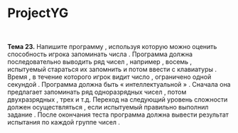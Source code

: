 # ProjectYG
<br />
<p><b>Тема 23.</b> Напишите программу , используя которую можно оценить способность игрока запоминать числа . Программа должна последовательно выводить ряд чисел , например , восемь , испытуемый стараться их запомнить и потом ввести с клавиатуры . Время , в течение которого игрок видит число , ограничено одной секундой . Программа должна быть « интеллектуальной » . Сначала она предлагает запоминать ряд одноразрядных чисел , потом двухразрядных , трех и т.д. Переход на следующий уровень сложности должен осуществляться , если испытуемый правильно выполнил задание . После окончания теста программа должна вывести результат испытания по каждой группе чисел .
</p>